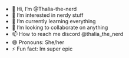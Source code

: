 - 👋 Hi, I’m @Thalia-the-nerd
- 👀 I’m interested in nerdy stuff
- 🌱 I’m currently learning everything
- 💞️ I’m looking to collaborate on anything
- 📫 How to reach me discord @thalia_the_nerd
- 😄 Pronouns: She/her
- ⚡ Fun fact: Im super epic
